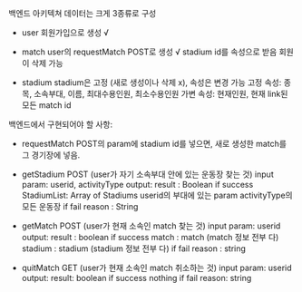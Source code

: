 백엔드 아키텍쳐
데이터는 크게 3종류로 구성
- user
	회원가입으로 생성 √

- match
	user의 requestMatch POST로 생성 √
	stadium id를 속성으로 받음
	회원이 삭제 가능

- stadium
    stadium은 고정 (새로 생성이나 삭제 x), 속성은 변경 가능
	고정 속성: 종목, 소속부대, 이름, 최대수용인원, 최소수용인원
	가변 속성: 현재인원, 현재 link된 모든 match id

백엔드에서 구현되어야 할 사항:
- requestMatch POST의 param에 stadium id를 넣으면,
	새로 생성한 match를 그 경기장에 넣음.

- getStadium POST (user가 자기 소속부대 안에 있는 운동장 찾는 것)
	input param: userid, activityType
	output:
			result : Boolean
			if success
				StadiumList: Array of Stadiums
			    userid의 부대에 있는 param activityType의 모든 운동장
			if fail
				reason : String

- getMatch POST (user가 현재 소속인 match 찾는 것)
	input param: userid
	output:
			result : boolean
			if success
				match : match (match 정보 전부 다)
				stadium : stadium (stadium 정보 전부 다)
			if fail
				reason : string

- quitMatch GET (user가 현재 소속인 match 취소하는 것)
	input param: userid
	output:
			result: boolean
			if success nothing
			if fail
				reason: string